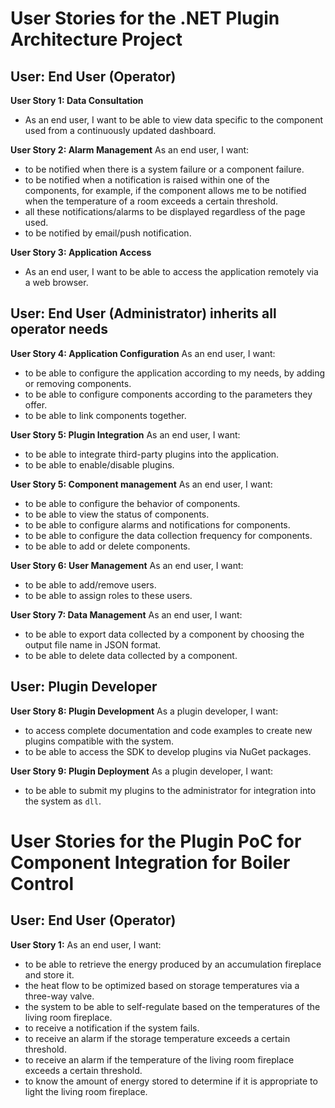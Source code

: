 # User Stories for the .NET Plugin Architecture Project

## User: End User (Operator)

**User Story 1: Data Consultation**
- As an end user, I want to be able to view data specific to the component used from a continuously updated dashboard.

**User Story 2: Alarm Management**
As an end user, I want:
- to be notified when there is a system failure or a component failure.
- to be notified when a notification is raised within one of the components, for example, if the component allows me to be notified when the temperature of a room exceeds a certain threshold.
- all these notifications/alarms to be displayed regardless of the page used.
- to be notified by email/push notification.

**User Story 3: Application Access**
- As an end user, I want to be able to access the application remotely via a web browser.

## User: End User (Administrator) inherits all operator needs
**User Story 4: Application Configuration**
As an end user, I want:
- to be able to configure the application according to my needs, by adding or removing components.
- to be able to configure components according to the parameters they offer.
- to be able to link components together.

**User Story 5: Plugin Integration**
As an end user, I want:
- to be able to integrate third-party plugins into the application.
- to be able to enable/disable plugins.

**User Story 5: Component management**
As an end user, I want:
- to be able to configure the behavior of components.
- to be able to view the status of components.
- to be able to configure alarms and notifications for components.
- to be able to configure the data collection frequency for components.
- to be able to add or delete components.

**User Story 6: User Management**
As an end user, I want:
- to be able to add/remove users.
- to be able to assign roles to these users.

**User Story 7: Data Management**
As an end user, I want:
- to be able to export data collected by a component by choosing the output file name in JSON format.
- to be able to delete data collected by a component.

## User: Plugin Developer
**User Story 8: Plugin Development**
As a plugin developer, I want:
- to access complete documentation and code examples to create new plugins compatible with the system.
- to be able to access the SDK to develop plugins via NuGet packages.

**User Story 9: Plugin Deployment**
As a plugin developer, I want:
- to be able to submit my plugins to the administrator for integration into the system as `dll`.

# User Stories for the Plugin PoC for Component Integration for Boiler Control

## User: End User (Operator)
**User Story 1:**
As an end user, I want:
- to be able to retrieve the energy produced by an accumulation fireplace and store it.
- the heat flow to be optimized based on storage temperatures via a three-way valve.
- the system to be able to self-regulate based on the temperatures of the living room fireplace.
- to receive a notification if the system fails.
- to receive an alarm if the storage temperature exceeds a certain threshold.
- to receive an alarm if the temperature of the living room fireplace exceeds a certain threshold.
- to know the amount of energy stored to determine if it is appropriate to light the living room fireplace.
